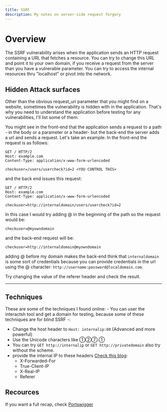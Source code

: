 ```yaml
---
title: SSRF
description: My notes on server-side request forgery
---
```


# Overview
The SSRF vulnerability arises when the application sends an HTTP request containing a URL that fetches a resource. You can try to change this URL and point it to your own domain, if you receive a request from the server than you have a vulnerable parameter. You can try to access the internal resources thru "localhost" or pivot into the network.

## Hidden Attack surfaces
Other than the obvious request_uri parameter that you might find on a website, sometimes the vulnerability is hidden with in the application. That's why you need to understand the application before testing for any vulnerabilities, I'll list some of them:

You might see in the front-end that the application sends a request to a path - in the body
or a parameter or a header- but the back-end the server adds a url and sends a request. Let's take an example:
In the front-end the request is as follows:
```
GET / HTTP/2
Host: example.com
Content-Type: application/x-www-form-urlencoded

checkuser=/users/usercheck?id=2 <YOU CONTROL THIS>
```
and the back end issues this request:
```
GET / HTTP/2
Host: example.com
Content-Type: application/x-www-form-urlencoded

checkuser=http://internaldomain/users/usercheck?id=2
```
In this case I would try adding @ in the beginning of the path so the request would be:
```
checkuser=@myowndomain
```
and the back-end request will be:
```
checkuser=http://internaldomain@myowndomain
```
adding @ before my domain makes the back-end think that `internaldomain` is some sort of credentials because you can provide credentials in the url using the @ character:
`http://username:password@localdomain.com`.

Try changing the value of the referer header and check the result.

--- 
## Techniques
These are some of the techniques I found online: - You can user the interactsh tool and get a domain for testing, because some of these techniques are for blind SSRF -: 
- Change the host header to `Host: internalip:80` (Advanced and more powerful)
- Use the Unicode characters like ①②⑦.①
- You can try `GET http://internalip` or `GET http://privatedomain` also try without the scheme.
- provide the internal IP to these headers [Check this blog](https://requestly.com/blog/what-are-x-forwarded-headers-and-why-it-is-used/): 
	- X-Forwarded-For
	- True-Client-IP
	- X-Real-IP
	- Referer
## Recources
If you want a full recap, check [Portswigger](https://portswigger.net/web-security/ssrf)